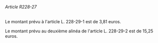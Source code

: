 ###### Article R228-27

Le montant prévu à l'article L. 228-29-1 est de 3,81 euros.

Le montant prévu au deuxième alinéa de l'article L. 228-29-2 est de 15,25 euros.

